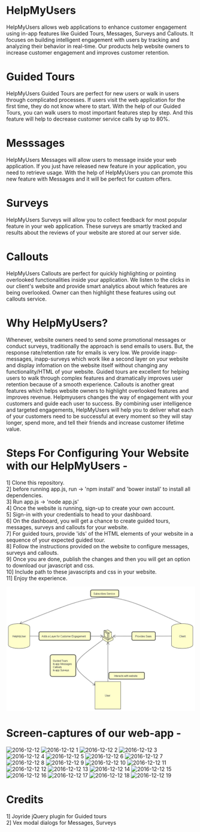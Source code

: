 # HelpMyUsers
HelpMyUsers allows web applications to enhance customer engagement using in-app features like Guided Tours, Messages, Surveys and Callouts. It focuses on building intelligent engagement with users by tracking and analyzing their behavior in real-time. Our products help website owners to increase customer engagement and improves customer retention.

# Guided Tours
HelpMyUsers Guided Tours are perfect for new users or walk in users through complicated processes. If users visit the web application for the first time, they do not know where to start. With the help of our Guided Tours, you can walk users to most important features step by step. And this feature will help to decrease customer service calls by up to 80%. 

# Messsages
HelpMyUsers Messages will allow users to message inside your web application. If you just have released new feature in your application, you need to retrieve usage. With the help of HelpMyUsers you can promote this new feature with Messages and it will be perfect for custom offers. 

# Surveys
HelpMyUsers Surveys will allow you to collect feedback for most popular feature in your web application. These surveys are smartly tracked and results about the reviews of your website are stored at our server side.

# Callouts
HelpMyUsers Callouts are perfect for quickly highlighting or pointing overlooked functionalities inside your application. We listen to the clicks in our client's website and provide smart analytics about which features are being overlooked. Owner can then highlight these features using out callouts service.

# Why HelpMyUsers?
Whenever, website owners need to send some promotional messages or conduct surveys, traditionally the approach is send emails to users. But, the response rate/retention rate for emails is very low. We provide inapp-messages, inapp-surveys which work like a second layer on your website and display infomation on the website itself without changing any functionality/HTML of your website. Guided tours are excellent for helping users to walk through complex features and dramatically improves user retention because of a smooth experience. Callouts is another great features which helps website owners to highlight overlooked features and improves revenue. 
Helpmyusers changes the way of engagement with your customers and guide each user to success. By combining user intelligence and targeted engagements, HelpMyUsers will help you to deliver what each of your customers need to be successful at every moment so they will stay longer, spend more, and tell their friends and increase customer lifetime value.

# Steps For Configuring Your Website with our HelpMyUsers -
1] Clone this repository.<br />
2] before running app.js, run -> 'npm install' and 'bower install' to install all dependencies.<br />
3] Run app.js -> 'node app.js'<br />
4] Once the website is running, sign-up to create your own account.<br />
5] Sign-in with your credentials to head to your dashboard.<br />
6] On the dashboard, you will get a chance to create guided tours, messages, surveys and callouts for your website.<br />
7] For guided tours, provide 'ids' of the HTML elements of your website in a sequence of your expected guided tour.<br />
8] Follow the instructions provided on the website to configure messages, surveys and callouts.<br />
9] Once you are done, publish the changes and then you will get an option to download our javascript and css.<br />
10] Include path to these javascripts and css in your website.<br />
11] Enjoy the experience.<br />

![FlowChart](https://raw.githubusercontent.com/SJSU272Lab/Fall16-Team31/master/Flow%20Chart.jpg?raw=true "Interaction Diagram")


# Screen-captures of our web-app -
![2016-12-12](https://cloud.githubusercontent.com/assets/21249433/21160177/b5e07094-c138-11e6-9241-c5348730f762.png)
![2016-12-12 1](https://cloud.githubusercontent.com/assets/21249433/21160160/b594babe-c138-11e6-9f36-3869f2ae1cd1.png)
![2016-12-12 2](https://cloud.githubusercontent.com/assets/21249433/21160162/b5958d54-c138-11e6-940b-4b313488ac2c.png)
![2016-12-12 3](https://cloud.githubusercontent.com/assets/21249433/21160163/b593fdb8-c138-11e6-8e21-1e288e222442.png)
![2016-12-12 4](https://cloud.githubusercontent.com/assets/21249433/21160159/b593b9c0-c138-11e6-911e-e7106d79181e.png)
![2016-12-12 5](https://cloud.githubusercontent.com/assets/21249433/21160161/b594d0f8-c138-11e6-882d-20b8e371da06.png)
![2016-12-12 6](https://cloud.githubusercontent.com/assets/21249433/21160158/b592a59e-c138-11e6-83e9-05f14fae7546.png)
![2016-12-12 7](https://cloud.githubusercontent.com/assets/21249433/21160164/b5a98714-c138-11e6-9b9b-645427ab46eb.png)
![2016-12-12 8](https://cloud.githubusercontent.com/assets/21249433/21160165/b5ab56e8-c138-11e6-8df1-6fc0e246ce0b.png)
![2016-12-12 9](https://cloud.githubusercontent.com/assets/21249433/21160167/b5b2552e-c138-11e6-9f2d-00cd35ec901d.png)
![2016-12-12 10](https://cloud.githubusercontent.com/assets/21249433/21160169/b5b7e6f6-c138-11e6-9a4a-cb83a478d602.png)
![2016-12-12 11](https://cloud.githubusercontent.com/assets/21249433/21160166/b5b033c0-c138-11e6-82f9-b756fcf76b3b.png)
![2016-12-12 12](https://cloud.githubusercontent.com/assets/21249433/21160168/b5b7a15a-c138-11e6-9b4d-64796e15c951.png)
![2016-12-12 13](https://cloud.githubusercontent.com/assets/21249433/21160171/b5c3eb04-c138-11e6-9915-b38a73c84637.png)
![2016-12-12 14](https://cloud.githubusercontent.com/assets/21249433/21160170/b5c2c5ee-c138-11e6-9c29-366d93895d24.png)
![2016-12-12 15](https://cloud.githubusercontent.com/assets/21249433/21160173/b5d35602-c138-11e6-98ca-8b3341338001.png)
![2016-12-12 16](https://cloud.githubusercontent.com/assets/21249433/21160172/b5d13548-c138-11e6-8f99-bd2ab9710be8.png)
![2016-12-12 17](https://cloud.githubusercontent.com/assets/21249433/21160175/b5d70e82-c138-11e6-8e6b-fcc5ed1c6c2c.png)
![2016-12-12 18](https://cloud.githubusercontent.com/assets/21249433/21160176/b5da180c-c138-11e6-94dd-95c7add2af93.png)
![2016-12-12 19](https://cloud.githubusercontent.com/assets/21249433/21160174/b5d4f46c-c138-11e6-8a4c-27c1ca9b64d4.png)

# Credits
1] Joyride jQuery plugin for Guided tours </br>
2] Vex modal dialogs for Messages, Surveys
